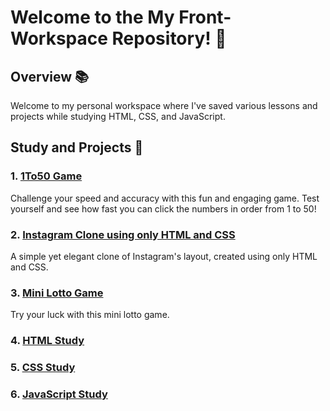 # Welcome to the **My Front-Workspace** Repository! 🎨

## Overview 📚
Welcome to my personal workspace where I've saved various lessons and projects while studying HTML, CSS, and JavaScript. 
 
## Study and Projects 📂

### 1. [1To50 Game](https://github.com/hyemi-bang/HTML-CSS-JS/tree/main/1to50Game)
Challenge your speed and accuracy with this fun and engaging game. Test yourself and see how fast you can click the numbers in order from 1 to 50!

### 2. [Instagram Clone using only HTML and CSS](https://github.com/hyemi-bang/HTML-CSS-JS/tree/main/Instagram)
A simple yet elegant clone of Instagram's layout, created using only HTML and CSS.

### 3. [Mini Lotto Game](https://github.com/hyemi-bang/HTML-CSS-JS/tree/main/MiniLotto)
Try your luck with this mini lotto game.

### 4. [HTML Study](https://github.com/hyemi-bang/HTML-CSS-JS/tree/main/html)

### 5. [CSS Study](https://github.com/hyemi-bang/HTML-CSS-JS/tree/main/css)

### 6. [JavaScript Study](https://github.com/hyemi-bang/HTML-CSS-JS/tree/main/js)
